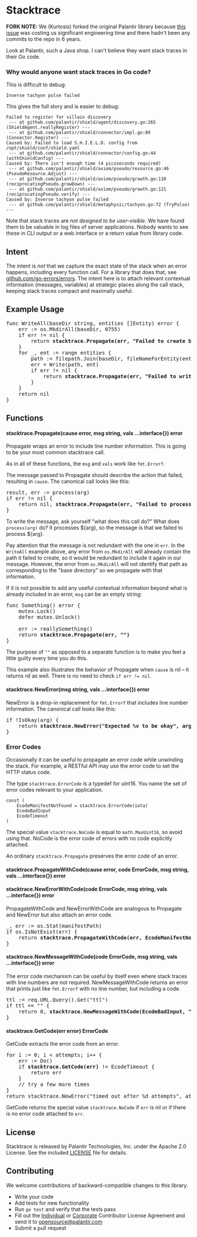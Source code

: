 # Stacktrace

**FORK NOTE:** We (Kurtosis) forked the original Palantir library because [this issue](https://github.com/palantir/stacktrace/issues/8) was costing us significant engineering time and there hadn't been any commits to the repo in 6 years.

Look at Palantir, such a Java shop. I can't believe they want stack traces in
their Go code.

### Why would anyone want stack traces in Go code?

This is difficult to debug:

```
Inverse tachyon pulse failed
```

This gives the full story and is easier to debug:

```
Failed to register for villain discovery
 --- at github.com/palantir/shield/agent/discovery.go:265 (ShieldAgent.reallyRegister) ---
 --- at github.com/palantir/shield/connector/impl.go:89 (Connector.Register) ---
Caused by: Failed to load S.H.I.E.L.D. config from /opt/shield/conf/shield.yaml
 --- at github.com/palantir/shield/connector/config.go:44 (withShieldConfig) ---
Caused by: There isn't enough time (4 picoseconds required)
 --- at github.com/palantir/shield/axiom/pseudo/resource.go:46 (PseudoResource.Adjust) ---
 --- at github.com/palantir/shield/axiom/pseudo/growth.go:110 (reciprocatingPseudo.growDown) ---
 --- at github.com/palantir/shield/axiom/pseudo/growth.go:121 (reciprocatingPseudo.verify) ---
Caused by: Inverse tachyon pulse failed
 --- at github.com/palantir/shield/metaphysic/tachyon.go:72 (TryPulse) ---
```

Note that stack traces are *not designed to be user-visible*. We have found them
to be valuable in log files of server applications. Nobody wants to see these in
CLI output or a web interface or a return value from library code.

## Intent

The intent is *not* that we capture the exact state of the stack when an error
happens, including every function call. For a library that does that, see
[github.com/go-errors/errors](https://github.com/go-errors/errors). The intent
here is to attach relevant contextual information (messages, variables) at
strategic places along the call stack, keeping stack traces compact and
maximally useful.

## Example Usage

<!-- pre instead of code block to support bold text inside -->
<pre>
func WriteAll(baseDir string, entities []Entity) error {
    err := os.MkdirAll(baseDir, 0755)
    if err != nil {
        return <b>stacktrace.Propagate(err, "Failed to create base directory")</b>
    }
    for _, ent := range entities {
        path := filepath.Join(baseDir, fileNameForEntity(ent))
        err = Write(path, ent)
        if err != nil {
            return <b>stacktrace.Propagate(err, "Failed to write %v to %s", ent, path)</b>
        }
    }
    return nil
}
</pre>

## Functions

#### stacktrace.Propagate(cause error, msg string, vals ...interface{}) error

Propagate wraps an error to include line number information. This is going to be
your most common stacktrace call.

As in all of these functions, the `msg` and `vals` work like `fmt.Errorf`.

The message passed to Propagate should describe the action that failed,
resulting in `cause`. The canonical call looks like this:

<pre>
result, err := process(arg)
if err != nil {
    return nil, <b>stacktrace.Propagate(err, "Failed to process %v", arg)</b>
}
</pre>

To write the message, ask yourself "what does this call do?" What does
`process(arg)` do? It processes ${arg}, so the message is that we failed to
process ${arg}.

Pay attention that the message is not redundant with the one in `err`. In the
`WriteAll` example above, any error from `os.MkdirAll` will already contain the
path it failed to create, so it would be redundant to include it again in our
message. However, the error from `os.MkdirAll` will not identify that path as
corresponding to the "base directory" so we propagate with that information.

If it is not possible to add any useful contextual information beyond what is
already included in an error, `msg` can be an empty string:

<pre>
func Something() error {
    mutex.Lock()
    defer mutex.Unlock()

    err := reallySomething()
    return <b>stacktrace.Propagate(err, "")</b>
}
</pre>

The purpose of `""` as opposed to a separate function is to make you feel a
little guilty every time you do this.

This example also illustrates the behavior of Propagate when `cause` is nil
&ndash; it returns nil as well. There is no need to check `if err != nil`.

#### stacktrace.NewError(msg string, vals ...interface{}) error

NewError is a drop-in replacement for `fmt.Errorf` that includes line number
information. The canonical call looks like this:

<pre>
if !IsOkay(arg) {
    return <b>stacktrace.NewError("Expected %v to be okay", arg)</b>
}
</pre>

### Error Codes

Occasionally it can be useful to propagate an error code while unwinding the
stack. For example, a RESTful API may use the error code to set the HTTP status
code.

The type `stacktrace.ErrorCode` is a typedef for uint16. You name the set of
error codes relevant to your application.

```
const (
    EcodeManifestNotFound = stacktrace.ErrorCode(iota)
    EcodeBadInput
    EcodeTimeout
)
```

The special value `stacktrace.NoCode` is equal to `math.MaxUint16`, so avoid
using that. NoCode is the error code of errors with no code explicitly attached.

An ordinary `stacktrace.Propagate` preserves the error code of an error.

#### stacktrace.PropagateWithCode(cause error, code ErrorCode, msg string, vals ...interface{}) error

#### stacktrace.NewErrorWithCode(code ErrorCode, msg string, vals ...interface{}) error

PropagateWithCode and NewErrorWithCode are analogous to Propagate and NewError
but also attach an error code.

<pre>
_, err := os.Stat(manifestPath)
if os.IsNotExist(err) {
    return <b>stacktrace.PropagateWithCode(err, EcodeManifestNotFound, "")</b>
}
</pre>

#### stacktrace.NewMessageWithCode(code ErrorCode, msg string, vals ...interface{}) error

The error code mechanism can be useful by itself even where stack traces with
line numbers are not required. NewMessageWithCode returns an error that prints
just like `fmt.Errorf` with no line number, but including a code.

<pre>
ttl := req.URL.Query().Get("ttl")
if ttl == "" {
    return 0, <b>stacktrace.NewMessageWithCode(EcodeBadInput, "Missing ttl query parameter")</b>
}
</pre>

#### stacktrace.GetCode(err error) ErrorCode

GetCode extracts the error code from an error.

<pre>
for i := 0; i < attempts; i++ {
    err := Do()
    if <b>stacktrace.GetCode(err)</b> != EcodeTimeout {
        return err
    }
    // try a few more times
}
return stacktrace.NewError("timed out after %d attempts", attempts)
</pre>

GetCode returns the special value `stacktrace.NoCode` if `err` is nil or if
there is no error code attached to `err`.

## License

Stacktrace is released by Palantir Technologies, Inc. under the Apache 2.0
License. See the included [LICENSE](LICENSE) file for details.

## Contributing

We welcome contributions of backward-compatible changes to this library.

- Write your code
- Add tests for new functionality
- Run `go test` and verify that the tests pass
- Fill out the [Individual](https://github.com/palantir/stacktrace/blob/master/Palantir_Individual_Contributor_License_Agreement.pdf?raw=true) or [Corporate](https://github.com/palantir/stacktrace/blob/master/Palantir_Corporate_Contributor_License_Agreement.pdf?raw=true) Contributor License Agreement and send it to [opensource@palantir.com](mailto:opensource@palantir.com)
- Submit a pull request
